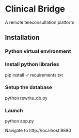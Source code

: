 # Clinical Bridge
A remote teleconsultation platform


## Installation
### Python virtual environment
### Install python libraries
pip install -r requirements.txt

### Setup the database
python rewrite_db.py

### Launch
python app.py

Navigate to http://localhost:8880
